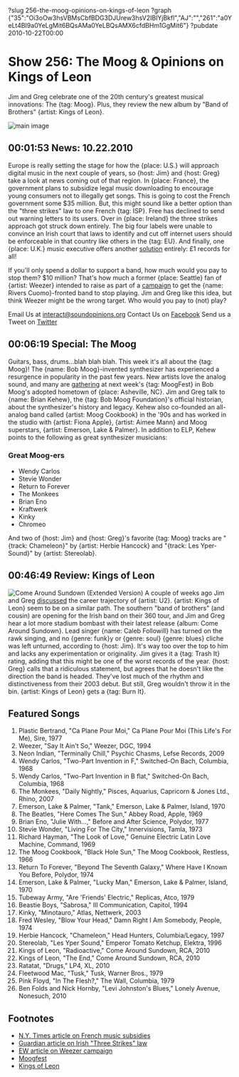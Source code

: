 ?slug 256-the-moog-opinions-on-kings-of-leon
?graph {"35":"Oi3oOw3hsVBMsCbfBDG3DJUrew3hsV2IBlYjBkfl","AJ":"","261":"a0YeLt4BI9a0YeLgMit6BQsAMa0YeLBQsAMX6cfdBHm1GgMit6"}
?pubdate 2010-10-22T00:00

# Show 256: The Moog & Opinions on Kings of Leon
Jim and Greg celebrate one of the 20th century's greatest musical innovations: The {tag: Moog}. Plus, they review the new album by "Band of Brothers" {artist: Kings of Leon}.

![main image](https://static.soundopinions.org/images/2010/moog.jpg)

## 00:01:53 News: 10.22.2010
Europe is really setting the stage for how the {place: U.S.} will approach digital music in the next couple of years, so {host: Jim} and {host: Greg} take a look at news coming out of that region. In {place: France}, the government plans to subsidize legal music downloading to encourage young consumers not to illegally get songs. This is going to cost the French government some $35 million. But, this might sound like a better option than the "three strikes" law to one French {tag: ISP}. Free has declined to send out warning letters to its users. Over in {place: Ireland} the three strikes approach got struck down entirely. The big four labels were unable to convince an Irish court that laws to identify and cut off internet users should be enforceable in that country like others in the {tag: EU}. And finally, one {place: U.K.} music executive offers another [solution](http://www.bbc.co.uk/news/entertainment-arts-11547279) entirely: £1 records for all!

If you'll only spend a dollar to support a band, how much would you pay to stop them? $10 million? That's how much a former {place: Seattle} fan of {artist: Weezer} intended to raise as part of a [campaign](http://www.thepoint.com/campaigns/campaign-0-1079) to get the {name: Rivers Cuomo}-fronted band to stop playing. Jim and Greg like this idea, but think Weezer might be the wrong target. Who would you pay to (not) play? 

Email Us at interact@soundopinions.org
Contact Us on [Facebook](https://www.facebook.com/soundopinions)
Send us a Tweet on [Twitter](https://twitter.com/soundopinions)

## 00:06:19 Special: The Moog
Guitars, bass, drums...blah blah blah. This week it's all about the {tag: Moog}! The {name: Bob Moog}-invented synthesizer has experienced a resurgence in popularity in the past few years. New artists love the analog sound, and many are [gathering](http://moogfest.com/) at next week's {tag: MoogFest} in Bob Moog's adopted hometown of {place: Asheville, NC}. Jim and Greg talk to {name: Brian Kehew}, the {tag: Bob Moog Foundation}'s official historian, about the synthesizer's history and legacy. Kehew also co-founded an all-analog band called {artist: Moog Cookbook} in the '90s and has worked in the studio with {artist: Fiona Apple}, {artist: Aimee Mann} and Moog superstars, {artist: Emerson, Lake & Palmer}. In addition to ELP, Kehew points to the following as great synthesizer musicians:

### Great Moog-ers
- Wendy Carlos
- Stevie Wonder
- Return to Forever
- The Monkees
- Brian Eno
- Kraftwerk
- Kinky
- Chromeo

And two of {host: Jim} and {host: Greg}'s favorite {tag: Moog} tracks are "{track: Chameleon}" by {artist: Herbie Hancock} and "{track: Les Yper-Sound}" by {artist: Stereolab}.

## 00:46:49 Review: Kings of Leon
![Come Around Sundown (Extended Version)](https://static.soundopinions.org/assets/256/2610.jpg)
A couple of weeks ago Jim and Greg [discussed](/show/254/) the career trajectory of {artist: U2}. {artist: Kings of Leon} seem to be on a similar path. The southern "band of brothers" (and cousin) are opening for the Irish band on their 360 tour, and Jim and Greg hear a lot more stadium bombast with their latest release {album: Come Around Sundown}. Lead singer {name: Caleb Followill} has turned on the rawk singing, and no {genre: funk}y or {genre: soul} {genre: blues} cliche was left unturned, according to {host: Jim}. It's way too over the top to him and lacks any experimentation or originality. Jim gives it a {tag: Trash It} rating, adding that this might be one of the worst records of the year. {host: Greg} calls that a ridiculous statement, but agrees that he doesn't like the direction the band is headed. They've lost much of the rhythm and distinctiveness from their 2003 debut. But still, Greg wouldn't throw it in the bin. {artist: Kings of Leon} gets a {tag: Burn It}.


## Featured Songs
1. Plastic Bertrand, "Ca Plane Pour Moi," Ca Plane Pour Moi (This Life's For Me), Sire, 1977
2. Weezer, "Say It Ain't So," Weezer, DGC, 1994
3. Neon Indian, "Terminally Chill," Psychic Chasms, Lefse Records, 2009
4. Wendy Carlos, "Two-Part Invention in F," Switched-On Bach, Columbia, 1968
5. Wendy Carlos, "Two-Part Invention in B flat," Switched-On Bach, Columbia, 1968
6. The Monkees, "Daily Nightly," Pisces, Aquarius, Capricorn & Jones Ltd., Rhino, 2007
7. Emerson, Lake & Palmer, "Tank," Emerson, Lake & Palmer, Island, 1970
8. The Beatles, "Here Comes The Sun," Abbey Road, Apple, 1969
9. Brian Eno, "Julie With...," Before and After Science, Polydor, 1977
10. Stevie Wonder, "Living For The City," Innervisions, Tamla, 1973
11. Richard Hayman, "The Look of Love," Genuine Electric Latin Love Machine, Command, 1969
12. The Moog Cookbook, "Black Hole Sun," The Moog Cookbook, Restless, 1966
13. Return To Forever, "Beyond The Seventh Galaxy," Where Have I Known You Before, Polydor, 1974
14. Emerson, Lake & Palmer, "Lucky Man," Emerson, Lake & Palmer, Island, 1970
15. Tubeway Army, "Are 'Friends' Electric," Replicas, Atco, 1979
16. Beastie Boys, "Sabrosa," Ill Communication, Capitol, 1994
17. Kinky, "Minotauro," Atlas, Nettwerk, 2003
18. Fred Wesley, "Blow Your Head," Damn Right I Am Somebody, People, 1974
19. Herbie Hancock, "Chameleon," Head Hunters, Columbia/Legacy, 1997
20. Stereolab, "Les Yper Sound," Emperor Tomato Ketchup, Elektra, 1996
21. Kings of Leon, "Radioactive," Come Around Sundown, RCA, 2010
22. Kings of Leon, "The End," Come Around Sundown, RCA, 2010
23. Ratatat, "Drugs," LP4, XL, 2010
24. Fleetwood Mac, "Tusk," Tusk, Warner Bros., 1979
25. Pink Floyd, "In The Flesh?," The Wall, Columbia, 1979
26. Ben Folds and Nick Hornby, "Levi Johnston's Blues," Lonely Avenue, Nonesuch, 2010

## Footnotes
- [N.Y. Times article on French music subsidies](http://economix.blogs.nytimes.com/2010/10/14/le-music-subsidy/?src=busln)
- [Guardian article on Irish "Three Strikes" law](http://www.guardian.co.uk/technology/2010/oct/11/three-strikes-filesharing-ireland)
- [EW article on Weezer campaign](http://music-mix.ew.com/2010/10/06/weezer-breakup-10-million/)
- [Moogfest](http://moogfest.com/)
- [Kings of Leon](http://kingsofleon.com/#!/)
